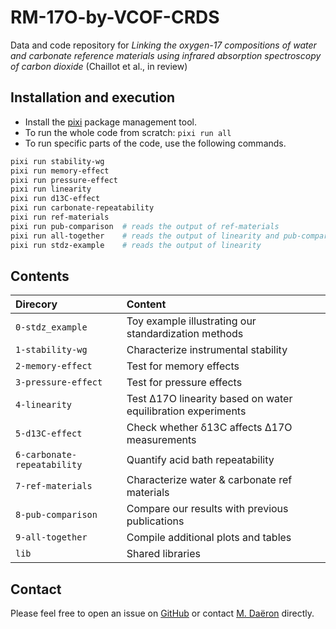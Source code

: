 # RM-17O-by-VCOF-CRDS

Data and code repository for *Linking the oxygen-17 compositions of water and carbonate reference materials using infrared absorption spectroscopy of carbon dioxide* (Chaillot et al., in review)

## Installation and execution

* Install the [pixi](https://pixi.sh) package management tool.
* To run the whole code from scratch: `pixi run all`
* To run specific parts of the code, use the following commands.

```sh
pixi run stability-wg
pixi run memory-effect
pixi run pressure-effect
pixi run linearity
pixi run d13C-effect
pixi run carbonate-repeatability
pixi run ref-materials
pixi run pub-comparison  # reads the output of ref-materials
pixi run all-together    # reads the output of linearity and pub-comparison
pixi run stdz-example    # reads the output of linearity
```

## Contents


| Direcory                  | Content                                                      |
|:------------------------- |:-------------------------------------------------------------|
|`0-stdz_example`           | Toy example illustrating our standardization methods         |
|`1-stability-wg`           | Characterize instrumental stability                          |
|`2-memory-effect`          | Test for memory effects                                      |
|`3-pressure-effect`        | Test for pressure effects                                    |
|`4-linearity`              | Test Δ17O linearity based on water equilibration experiments |
|`5-d13C-effect`            | Check whether δ13C affects Δ17O measurements                 |
|`6-carbonate-repeatability`| Quantify acid bath repeatability                             |
|`7-ref-materials`          | Characterize water & carbonate ref materials                 |
|`8-pub-comparison`         | Compare our results with previous publications               |
|`9-all-together`           | Compile additional plots and tables                          |
|`lib`                      | Shared libraries                                             |


## Contact

Please feel free to open an issue on [GitHub]() or contact [M. Daëron](daeron@lsce.ipsl.fr) directly.
